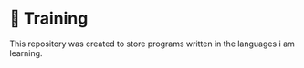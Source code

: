 # :checkered_flag: Training

This repository was created to store programs written in the languages ​​i am learning.
